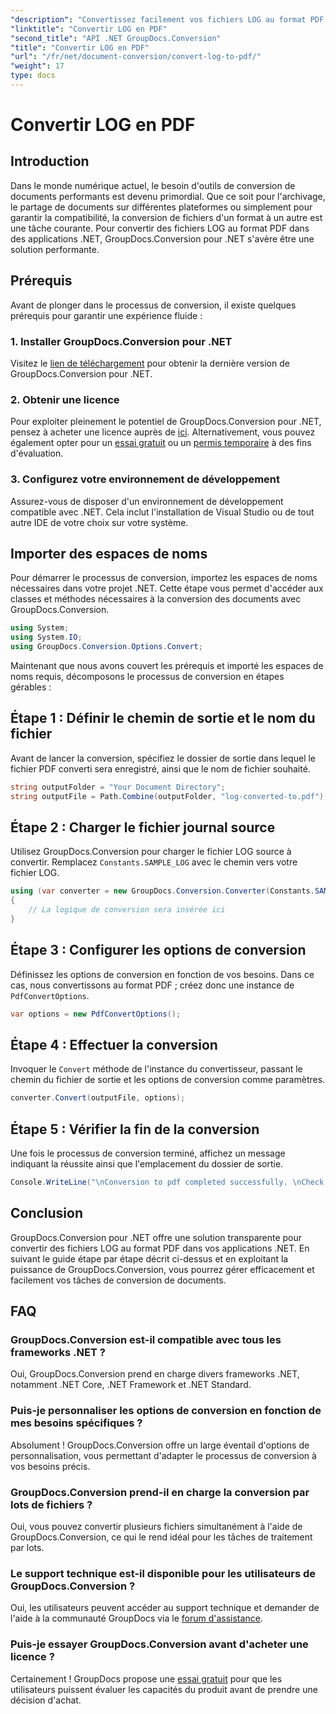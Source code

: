 ```yaml
---
"description": "Convertissez facilement vos fichiers LOG au format PDF dans vos applications .NET grâce à GroupDocs.Conversion pour .NET. Suivez notre guide étape par étape pour la conversion de vos documents."
"linktitle": "Convertir LOG en PDF"
"second_title": "API .NET GroupDocs.Conversion"
"title": "Convertir LOG en PDF"
"url": "/fr/net/document-conversion/convert-log-to-pdf/"
"weight": 17
type: docs
---
```

# Convertir LOG en PDF

## Introduction
Dans le monde numérique actuel, le besoin d'outils de conversion de documents performants est devenu primordial. Que ce soit pour l'archivage, le partage de documents sur différentes plateformes ou simplement pour garantir la compatibilité, la conversion de fichiers d'un format à un autre est une tâche courante. Pour convertir des fichiers LOG au format PDF dans des applications .NET, GroupDocs.Conversion pour .NET s'avère être une solution performante.
## Prérequis
Avant de plonger dans le processus de conversion, il existe quelques prérequis pour garantir une expérience fluide :
### 1. Installer GroupDocs.Conversion pour .NET
Visitez le [lien de téléchargement](https://releases.groupdocs.com/conversion/net/) pour obtenir la dernière version de GroupDocs.Conversion pour .NET.
### 2. Obtenir une licence
Pour exploiter pleinement le potentiel de GroupDocs.Conversion pour .NET, pensez à acheter une licence auprès de [ici](https://purchase.groupdocs.com/buy). Alternativement, vous pouvez également opter pour un [essai gratuit](https://releases.groupdocs.com/) ou un [permis temporaire](https://purchase.groupdocs.com/temporary-license/) à des fins d'évaluation.
### 3. Configurez votre environnement de développement
Assurez-vous de disposer d'un environnement de développement compatible avec .NET. Cela inclut l'installation de Visual Studio ou de tout autre IDE de votre choix sur votre système.

## Importer des espaces de noms
Pour démarrer le processus de conversion, importez les espaces de noms nécessaires dans votre projet .NET. Cette étape vous permet d'accéder aux classes et méthodes nécessaires à la conversion des documents avec GroupDocs.Conversion.
```csharp
using System;
using System.IO;
using GroupDocs.Conversion.Options.Convert;
```

Maintenant que nous avons couvert les prérequis et importé les espaces de noms requis, décomposons le processus de conversion en étapes gérables :
## Étape 1 : Définir le chemin de sortie et le nom du fichier
Avant de lancer la conversion, spécifiez le dossier de sortie dans lequel le fichier PDF converti sera enregistré, ainsi que le nom de fichier souhaité.
```csharp
string outputFolder = "Your Document Directory";
string outputFile = Path.Combine(outputFolder, "log-converted-to.pdf");
```
## Étape 2 : Charger le fichier journal source
Utilisez GroupDocs.Conversion pour charger le fichier LOG source à convertir. Remplacez `Constants.SAMPLE_LOG` avec le chemin vers votre fichier LOG.
```csharp
using (var converter = new GroupDocs.Conversion.Converter(Constants.SAMPLE_LOG))
{
    // La logique de conversion sera insérée ici
}
```
## Étape 3 : Configurer les options de conversion
Définissez les options de conversion en fonction de vos besoins. Dans ce cas, nous convertissons au format PDF ; créez donc une instance de `PdfConvertOptions`.
```csharp
var options = new PdfConvertOptions();
```
## Étape 4 : Effectuer la conversion
Invoquer le `Convert` méthode de l'instance du convertisseur, passant le chemin du fichier de sortie et les options de conversion comme paramètres.
```csharp
converter.Convert(outputFile, options);
```
## Étape 5 : Vérifier la fin de la conversion
Une fois le processus de conversion terminé, affichez un message indiquant la réussite ainsi que l'emplacement du dossier de sortie.
```csharp
Console.WriteLine("\nConversion to pdf completed successfully. \nCheck output in {0}", outputFolder);
```

## Conclusion
GroupDocs.Conversion pour .NET offre une solution transparente pour convertir des fichiers LOG au format PDF dans vos applications .NET. En suivant le guide étape par étape décrit ci-dessus et en exploitant la puissance de GroupDocs.Conversion, vous pourrez gérer efficacement et facilement vos tâches de conversion de documents.
## FAQ
### GroupDocs.Conversion est-il compatible avec tous les frameworks .NET ?
Oui, GroupDocs.Conversion prend en charge divers frameworks .NET, notamment .NET Core, .NET Framework et .NET Standard.
### Puis-je personnaliser les options de conversion en fonction de mes besoins spécifiques ?
Absolument ! GroupDocs.Conversion offre un large éventail d'options de personnalisation, vous permettant d'adapter le processus de conversion à vos besoins précis.
### GroupDocs.Conversion prend-il en charge la conversion par lots de fichiers ?
Oui, vous pouvez convertir plusieurs fichiers simultanément à l'aide de GroupDocs.Conversion, ce qui le rend idéal pour les tâches de traitement par lots.
### Le support technique est-il disponible pour les utilisateurs de GroupDocs.Conversion ?
Oui, les utilisateurs peuvent accéder au support technique et demander de l'aide à la communauté GroupDocs via le [forum d'assistance](https://forum.groupdocs.com/c/conversion/11).
### Puis-je essayer GroupDocs.Conversion avant d'acheter une licence ?
Certainement ! GroupDocs propose une [essai gratuit](https://releases.groupdocs.com/) pour que les utilisateurs puissent évaluer les capacités du produit avant de prendre une décision d'achat.